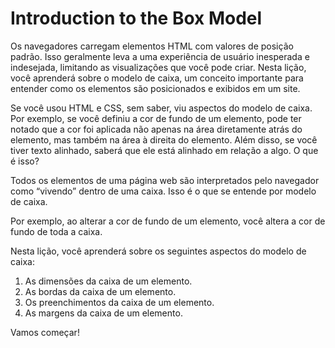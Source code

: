 # Introduction to the Box Model
Os navegadores carregam elementos HTML com valores de posição padrão. Isso geralmente leva a uma experiência de usuário inesperada e indesejada, limitando as visualizações que você pode criar. Nesta lição, você aprenderá sobre o modelo de caixa, um conceito importante para entender como os elementos são posicionados e exibidos em um site.

Se você usou HTML e CSS, sem saber, viu aspectos do modelo de caixa. Por exemplo, se você definiu a cor de fundo de um elemento, pode ter notado que a cor foi aplicada não apenas na área diretamente atrás do elemento, mas também na área à direita do elemento. Além disso, se você tiver texto alinhado, saberá que ele está alinhado em relação a algo. O que é isso?

Todos os elementos de uma página web são interpretados pelo navegador como “vivendo” dentro de uma caixa. Isso é o que se entende por modelo de caixa.

Por exemplo, ao alterar a cor de fundo de um elemento, você altera a cor de fundo de toda a caixa.

Nesta lição, você aprenderá sobre os seguintes aspectos do modelo de caixa:

1. As dimensões da caixa de um elemento.
2. As bordas da caixa de um elemento.
3. Os preenchimentos da caixa de um elemento.
4. As margens da caixa de um elemento.

Vamos começar!
